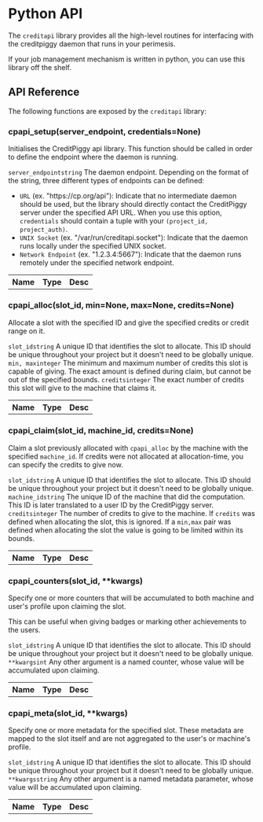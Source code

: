 
# Python API

The `creditapi` library provides all the high-level routines for interfacing with the creditpiggy daemon that runs in your perimesis.

If your job management mechanism is written in python, you can use this library off the shelf.

## API Reference

The following functions are exposed by the `creditapi` library:

### cpapi_setup(server_endpoint, credentials=None)

Initialises the CreditPiggy api library. This function should be called in order to define the endpoint where the daemon is running.

<table>
    <tr>
        <th>Name</th>
        <th>Type</th>
        <th>Desc</th>
    </tr>
    <tr>
        <tr><code>server_endpoint</code></tr>
        <tr><code>string</code></tr>
        <tr>
            The daemon endpoint. Depending on the format of the string, three different types of endpoints can be defined:
            <ul>
                <li><code>URL</code> (ex. "https://cp.org/api"): Indicate that no intermediate daemon should be used, but the library should directly contact the CreditPiggy server under the specified API URL. When you use this option, <code>credentials</code> should contain a tuple with your <code>(project_id, project_auth)</code>.</li>
                <li><code>UNIX Socket</code> (ex. "/var/run/creditapi.socket"): Indicate that the daemon runs locally under the specified UNIX socket.</li>
                <li><code>Network Endpoint</code> (ex. "1.2.3.4:5667"): Indicate that the daemon runs remotely under the specified network endpoint.</li>
            </ul>
        </tr>
    </tr>
</table>

### cpapi_alloc(slot_id, min=None, max=None, credits=None)

Allocate a slot with the specified ID and give the specified credits or credit range on it.

<table>
    <tr>
        <th>Name</th>
        <th>Type</th>
        <th>Desc</th>
    </tr>
    <tr>
        <tr><code>slot_id</code></tr>
        <tr><code>string</code></tr>
        <tr>
            A unique ID that identifies the slot to allocate. This ID should be unique throughout your project but it doesn't need to be globally unique.
        </tr>
    </tr>
    <tr>
        <tr><code>min, max</code></tr>
        <tr><code>integer</code></tr>
        <tr>
            The minimum and maximum number of credits this slot is capable of
            giving. The exact amount is defined during claim, but cannot be out of the specified bounds.
        </tr>
    </tr>
    <tr>
        <tr><code>credits</code></tr>
        <tr><code>integer</code></tr>
        <tr>
            The exact number of credits this slot will give to the machine that claims it.
        </tr>
    </tr>
</table>

### cpapi_claim(slot_id, machine_id, credits=None)

Claim a slot previously allocated with `cpapi_alloc` by the machine with the specified `machine_id`. If credits were not allocated at allocation-time, you can specify the credits to give now. 

<table>
    <tr>
        <th>Name</th>
        <th>Type</th>
        <th>Desc</th>
    </tr>
    <tr>
        <tr><code>slot_id</code></tr>
        <tr><code>string</code></tr>
        <tr>
            A unique ID that identifies the slot to allocate. This ID should be unique throughout your project but it doesn't need to be globally unique.
        </tr>
    </tr>
    <tr>
        <tr><code>machine_id</code></tr>
        <tr><code>string</code></tr>
        <tr>
            The unique ID of the machine that did the computation. This ID is later translated to a user ID by the CreditPiggy server.
        </tr>
    </tr>
    <tr>
        <tr><code>credits</code></tr>
        <tr><code>integer</code></tr>
        <tr>
            The number of credits to give to the machine. If <code>credits</code> was defined when allocating the slot, this is ignored. If a <code>min,max</code> pair was defined when allocating the slot the value is going to be limited within its bounds.  
        </tr>
    </tr>
</table>

### cpapi_counters(slot_id, **kwargs)

Specify one or more counters that will be accumulated to both machine and user's profile upon claiming the slot. 

This can be useful when giving badges or marking other achievements to the users.

<table>
    <tr>
        <th>Name</th>
        <th>Type</th>
        <th>Desc</th>
    </tr>
    <tr>
        <tr><code>slot_id</code></tr>
        <tr><code>string</code></tr>
        <tr>
            A unique ID that identifies the slot to allocate. This ID should be unique throughout your project but it doesn't need to be globally unique.
        </tr>
    </tr>
    <tr>
        <tr><code>**kwargs</code></tr>
        <tr><code>int</code></tr>
        <tr>
            Any other argument is a named counter, whose value will be accumulated upon claiming.
        </tr>
    </tr>
</table>

### cpapi_meta(slot_id, **kwargs)

Specify one or more metadata for the specified slot. These metadata are mapped to the slot itself and are not aggregated to the user's or machine's profile. 

<table>
    <tr>
        <th>Name</th>
        <th>Type</th>
        <th>Desc</th>
    </tr>
    <tr>
        <tr><code>slot_id</code></tr>
        <tr><code>string</code></tr>
        <tr>
            A unique ID that identifies the slot to allocate. This ID should be unique throughout your project but it doesn't need to be globally unique.
        </tr>
    </tr>
    <tr>
        <tr><code>**kwargs</code></tr>
        <tr><code>string</code></tr>
        <tr>
            Any other argument is a named metadata parameter, whose value will be accumulated upon claiming.
        </tr>
    </tr>
</table>
